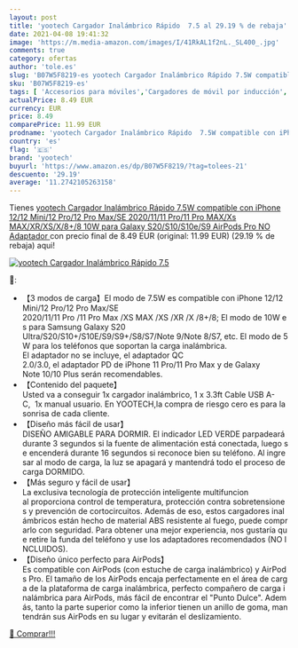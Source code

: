 ```yaml
---
layout: post
title: 'yootech Cargador Inalámbrico Rápido  7.5 al 29.19 % de rebaja'
date: 2021-04-08 19:41:32
image: 'https://m.media-amazon.com/images/I/41RkAL1f2nL._SL400_.jpg'
comments: true
category: ofertas
author: 'tole.es'
slug: 'B07W5F8219-es yootech Cargador Inalámbrico Rápido 7.5W compatible con...'
sku: 'B07W5F8219-es'
tags: [ 'Accesorios para móviles','Cargadores de móvil por inducción','Cargadores para móviles','Comunicación móvil y accesorios','Electrónica','iphone','yootech', ]
actualPrice: 8.49 EUR
currency: EUR
price: 8.49
comparePrice: 11.99 EUR
prodname: 'yootech Cargador Inalámbrico Rápido  7.5W compatible con iPhone 12/12 Mini/12 Pro/12 Pro Max/SE 2020/11/11 Pro/11 Pro MAX/Xs MAX/XR/XS/X/8+/8 10W para Galaxy S20/S10/S10e/S9  AirPods Pro NO Adaptador '
country: 'es'
flag: '🇪🇸'
brand: 'yootech'
buyurl: 'https://www.amazon.es/dp/B07W5F8219/?tag=tolees-21'
descuento: '29.19'
average: '11.2742105263158'
---
```


Tienes [yootech Cargador Inalámbrico Rápido  7.5W compatible con iPhone 12/12 Mini/12 Pro/12 Pro Max/SE 2020/11/11 Pro/11 Pro MAX/Xs MAX/XR/XS/X/8+/8 10W para Galaxy S20/S10/S10e/S9  AirPods Pro NO Adaptador ](https://www.amazon.es/dp/B07W5F8219/?tag=tolees-21) con precio final de  8.49 EUR (original: 11.99 EUR) (29.19 %  de rebaja) aqui!

[![yootech Cargador Inalámbrico Rápido  7.5](https://m.media-amazon.com/images/I/41RkAL1f2nL._SL400_.jpg)](https://www.amazon.es/dp/B07W5F8219/?tag=tolees-21)

🔎:

- 【3 modos de carga】El modo de 7.5W es compatible con iPhone 12/12 Mini/12 Pro/12 Pro Max/SE 2020/11/11 Pro /11 Pro Max /XS MAX /XS /XR /X /8+/8; El modo de 10W es para Samsung Galaxy S20 Ultra/S20/S10+/S10E/S9/S9+/S8/S7/Note 9/Note 8/S7, etc. El modo de 5W para los teléfonos que soportan la carga inalámbrica. El adaptador no se incluye, el adaptador QC 2.0/3.0, el adaptador PD de iPhone 11 Pro/11 Pro Max y de Galaxy Note 10/10 Plus serán recomendables.
- 【Contenido del paquete】Usted va a conseguir 1x cargador inalámbrico, 1 x 3.3ft Cable USB A-C,  1x manual usuario. En YOOTECH,la compra de riesgo cero es para la sonrisa de cada cliente.
- 【Diseño más fácil de usar】DISEÑO AMIGABLE PARA DORMIR. El indicador LED VERDE parpadeará durante 3 segundos si la fuente de alimentación está conectada, luego se encenderá durante 16 segundos si reconoce bien su teléfono. Al ingresar al modo de carga, la luz se apagará y mantendrá todo el proceso de carga DORMIDO. 
- 【Más seguro y fácil de usar】La exclusiva tecnología de protección inteligente multifuncion al proporciona control de temperatura, protección contra sobretensiones y prevención de cortocircuitos. Además de eso, estos cargadores inalámbricos están hecho de material ABS resistente al fuego, puede comprarlo con seguridad. Para obtener una mejor experiencia, nos gustaría que retire la funda del teléfono y use los adaptadores recomendados (NO INCLUIDOS).
- 【Diseño único perfecto para AirPods】Es compatible con AirPods (con estuche de carga inalámbrico) y AirPods Pro. El tamaño de los AirPods encaja perfectamente en el área de carga de la plataforma de carga inalámbrica, perfecto compañero de carga inalámbrica para AirPods, más fácil de encontrar el "Punto Dulce". Además, tanto la parte superior como la inferior tienen un anillo de goma, mantendrán sus AirPods en su lugar y evitarán el deslizamiento.

[🛒 Comprar!!!](https://www.amazon.es/dp/B07W5F8219/?tag=tolees-21)
